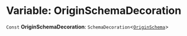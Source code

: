 # Variable: OriginSchemaDecoration

`Const` **OriginSchemaDecoration**: `SchemaDecoration`<[`OriginSchema`](/auto-docs/core/interfaces/OriginSchema.md)>
